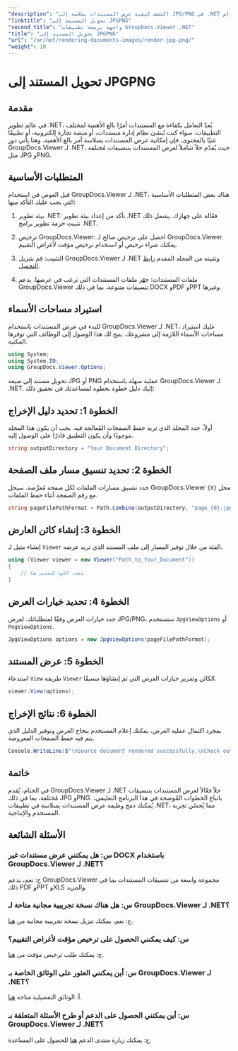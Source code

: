 ```yaml
---
"description": "اكتشف كيفية عرض المستندات بسلاسة إلى JPG/PNG في .NET باستخدام GroupDocs.Viewer لتحسين تجربة المستخدم والإنتاجية."
"linktitle": "تحويل المستند إلى JPGPNG"
"second_title": "واجهة برمجة تطبيقات GroupDocs.Viewer .NET"
"title": "تحويل المستند إلى JPGPNG"
"url": "/ar/net/rendering-documents-images/render-jpg-png/"
"weight": 10
---
```


# تحويل المستند إلى JPGPNG

## مقدمة

في عالم تطوير .NET، يُعدّ التعامل بكفاءة مع المستندات أمرًا بالغ الأهمية لمختلف التطبيقات. سواء كنت تُنشئ نظام إدارة مستندات، أو منصة تجارة إلكترونية، أو تطبيقًا غنيًا بالمحتوى، فإن إمكانية عرض المستندات بسلاسة أمر بالغ الأهمية. وهنا يأتي دور GroupDocs.Viewer لـ .NET، حيث يُقدّم حلاً شاملاً لعرض المستندات بتنسيقات مُختلفة مثل JPG وPNG.

## المتطلبات الأساسية

قبل الغوص في استخدام GroupDocs.Viewer لـ .NET، هناك بعض المتطلبات الأساسية التي يجب عليك التأكد منها:

1. بيئة تطوير .NET: تأكد من إعداد بيئة تطوير .NET فعّالة على جهازك. يشمل ذلك تثبيت حزمة تطوير برامج .NET.

2. ترخيص GroupDocs.Viewer: احصل على ترخيص صالح لـ GroupDocs.Viewer. يمكنك شراء ترخيص أو استخدام ترخيص مؤقت لأغراض التقييم.

3. التثبيت: قم بتنزيل GroupDocs.Viewer لـ .NET وتثبيته من المجلد المقدم [رابط التحميل](https://releases.groupdocs.com/viewer/net/).

4. ملفات المستندات: جهّز ملفات المستندات التي ترغب في عرضها. يدعم GroupDocs.Viewer تنسيقات متنوعة، بما في ذلك DOCX وPDF وPPT وغيرها.

## استيراد مساحات الأسماء

للبدء في عرض المستندات باستخدام GroupDocs.Viewer لـ .NET، عليك استيراد مساحات الأسماء اللازمة إلى مشروعك. يتيح لك هذا الوصول إلى الوظائف التي توفرها المكتبة.

```csharp
using System;
using System.IO;
using GroupDocs.Viewer.Options;
```

تحويل مستند إلى صيغة JPG أو PNG عملية سهلة باستخدام GroupDocs.Viewer لـ .NET. إليك دليل خطوة بخطوة لمساعدتك في تحقيق ذلك:

## الخطوة 1: تحديد دليل الإخراج

أولاً، حدد المجلد الذي تريد حفظ الصفحات المُعالجة فيه. يجب أن يكون هذا المجلد موجودًا وأن يكون التطبيق قادرًا على الوصول إليه.

```csharp
string outputDirectory = "Your Document Directory";
```

## الخطوة 2: تحديد تنسيق مسار ملف الصفحة

حدد تنسيق مسارات الملفات لكل صفحة مُعرَّضة. سيحل GroupDocs.Viewer محل `{0}` مع رقم الصفحة أثناء حفظ الملفات.

```csharp
string pageFilePathFormat = Path.Combine(outputDirectory, "page_{0}.jpg");
```

## الخطوة 3: إنشاء كائن العارض

إنشاء مثيل لـ `Viewer` الفئة من خلال توفير المسار إلى ملف المستند الذي تريد عرضه.

```csharp
using (Viewer viewer = new Viewer("Path_to_Your_Document"))
{
    // يذهب الكود للتقديم هنا
}
```

## الخطوة 4: تحديد خيارات العرض

حدد خيارات العرض وفقًا لمتطلباتك. لعرض JPG/PNG، ستستخدم `JpgViewOptions` أو `PngViewOptions`.

```csharp
JpgViewOptions options = new JpgViewOptions(pageFilePathFormat);
```

## الخطوة 5: عرض المستند

استدعاء `View` طريقة `Viewer` الكائن وتمرير خيارات العرض التي تم إنشاؤها مسبقًا.

```csharp
viewer.View(options);
```

## الخطوة 6: نتائج الإخراج

بمجرد اكتمال عملية العرض، يمكنك إعلام المستخدم بنجاح العرض وتوفير الدليل الذي يتم فيه حفظ الصفحات المعروضة.

```csharp
Console.WriteLine($"\nSource document rendered successfully.\nCheck output in {outputDirectory}.");
```

## خاتمة

في الختام، يُقدم GroupDocs.Viewer لـ .NET حلاً فعّالاً لعرض المستندات بتنسيقات مُختلفة، بما في ذلك JPG وPNG. باتباع الخطوات المُوضحة في هذا البرنامج التعليمي، يُمكنك دمج وظيفة عرض المستندات بسلاسة في تطبيقات .NET، مما يُحسّن تجربة المستخدم والإنتاجية.

## الأسئلة الشائعة

### س: هل يمكنني عرض مستندات غير DOCX باستخدام GroupDocs.Viewer لـ .NET؟

ج: نعم، يدعم GroupDocs.Viewer مجموعة واسعة من تنسيقات المستندات بما في ذلك PDF وPPT وXLS والمزيد.

### س: هل هناك نسخة تجريبية مجانية متاحة لـ GroupDocs.Viewer لـ .NET؟

ج: نعم، يمكنك تنزيل نسخة تجريبية مجانية من [هنا](https://releases.groupdocs.com/).

### س: كيف يمكنني الحصول على ترخيص مؤقت لأغراض التقييم؟

ج: يمكنك طلب ترخيص مؤقت من [هنا](https://purchase.groupdocs.com/temporary-license/).

### س: أين يمكنني العثور على الوثائق الخاصة بـ GroupDocs.Viewer لـ .NET؟

أ: الوثائق التفصيلية متاحة [هنا](https://tutorials.groupdocs.com/viewer/net/).

### س: أين يمكنني الحصول على الدعم أو طرح الأسئلة المتعلقة بـ GroupDocs.Viewer لـ .NET؟

ج: يمكنك زيارة منتدى الدعم [هنا](https://forum.groupdocs.com/c/viewer/9) للحصول على المساعدة.